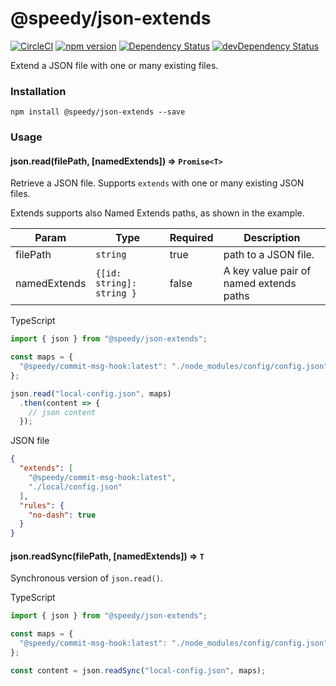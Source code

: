 # @speedy/json-extends
[![CircleCI](https://circleci.com/gh/alan-agius4/speedy-json-extends.svg?style=shield)](https://circleci.com/gh/alan-agius4/speedy-json-extends)
[![npm version](https://img.shields.io/npm/v/@speedy/json-extends.svg)](https://www.npmjs.com/package/@speedy/json-extends)
[![Dependency Status](https://img.shields.io/david/alan-agius4/speedy-json-extends.svg?style=flat-square)](https://david-dm.org/alan-agius4/speedy-json-extends)
[![devDependency Status](https://img.shields.io/david/dev/alan-agius4/speedy-json-extends.svg?style=flat-square)](https://david-dm.org/alan-agius4/speedy-json-extends?type=dev)

Extend a JSON file with one or many existing files.

### Installation

```core
npm install @speedy/json-extends --save
```


### Usage
#### json.read(filePath, [namedExtends]) ⇒ `Promise<T>`
Retrieve a JSON file. Supports `extends` with one or many existing JSON files.

Extends supports also Named Extends paths, as shown in the example.

| Param        | Type                      | Required | Description                              |
|--------------|---------------------------|----------|------------------------------------------|
| filePath     | `string`                  | true     | path to a JSON file.                     |
| namedExtends | `{[id: string]: string }` | false    | A key value pair of named extends paths  |

TypeScript
```ts
import { json } from "@speedy/json-extends";

const maps = {
  "@speedy/commit-msg-hook:latest": "./node_modules/config/config.json"
};

json.read("local-config.json", maps)
  .then(content => {
    // json content
  });
```

JSON file
```json
{
  "extends": [
    "@speedy/commit-msg-hook:latest",
    "./local/config.json"
  ],
  "rules": {
    "no-dash": true
  }
}
```

#### json.readSync(filePath, [namedExtends]) ⇒ `T`
Synchronous version of `json.read()`.

TypeScript
```ts
import { json } from "@speedy/json-extends";

const maps = {
  "@speedy/commit-msg-hook:latest": "./node_modules/config/config.json"
};

const content = json.readSync("local-config.json", maps);
```
